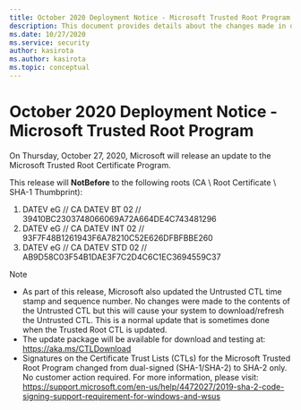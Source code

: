 ```yaml
---
title: October 2020 Deployment Notice - Microsoft Trusted Root Program 
description: This document provides details about the changes made in october 2020 to the root store.
ms.date: 10/27/2020
ms.service: security
author: kasirota
ms.author: kasirota
ms.topic: conceptual
---
```


# October 2020 Deployment Notice - Microsoft Trusted Root Program 

On Thursday, October 27, 2020, Microsoft will release an update to the Microsoft Trusted Root Certificate Program.

This release will **NotBefore** to the following roots (CA \ Root Certificate \ SHA-1 Thumbprint):
1. 	DATEV eG // CA DATEV BT 02 // 39410BC2303748066069A72A664DE4C743481296
2. 	DATEV eG // CA DATEV INT 02 // 93F7F48B1261943F6A78210C52E626DFBFBBE260
3. 	DATEV eG // CA DATEV STD 02 // AB9D58C03F54B1DAE3F7C2D4C6C1EC3694559C37



>[!NOTE]
> * As part of this release, Microsoft also updated the Untrusted CTL time stamp and sequence number. No changes were made to the contents of the Untrusted CTL but this will cause your system to download/refresh the Untrusted CTL. This is a normal update that is sometimes done when the Trusted Root CTL is updated.
> * The update package will be available for download and testing at: <https://aka.ms/CTLDownload>
> * Signatures on the Certificate Trust Lists (CTLs) for the Microsoft Trusted Root Program changed from dual-signed (SHA-1/SHA-2) to SHA-2 only. No customer action required. For more information, please visit: <https://support.microsoft.com/en-us/help/4472027/2019-sha-2-code-signing-support-requirement-for-windows-and-wsus> 
